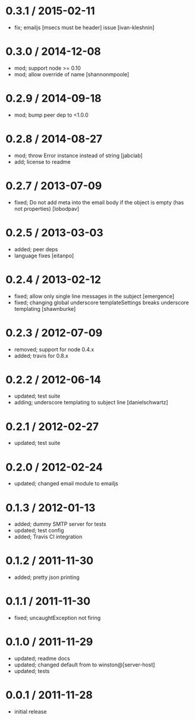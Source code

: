 
0.3.1 / 2015-02-11
==================

  * fix; emailjs [msecs must be header] issue [ivan-kleshnin]

0.3.0 / 2014-12-08
==================

  * mod; support node >= 0.10
  * mod; allow override of name [shannonmpoole]

0.2.9 / 2014-09-18
==================

 * mod; bump peer dep to <1.0.0

0.2.8 / 2014-08-27
==================

 * mod; throw Error instance instead of string [jabclab]
 * add; license to readme

0.2.7 / 2013-07-09 
==================

 * fixed; Do not add meta into the email body if the object is empty (has not properties) [lobodpav]

0.2.5 / 2013-03-03 
==================

  * added; peer deps
  * language fixes [eitanpo]

0.2.4 / 2013-02-12 
==================

  * fixed; allow only single line messages in the subject [emergence]
  * fixed; changing global underscore templateSettings breaks underscore templating [shawnburke]

0.2.3 / 2012-07-09 
==================

  * removed; support for node 0.4.x
  * added; travis for 0.8.x

0.2.2 / 2012-06-14 
==================

  * updated; test suite
  * adding; underscore templating to subject line [danielschwartz]

0.2.1 / 2012-02-27 
==================

  * updated; test suite

0.2.0 / 2012-02-24 
==================

  * updated; changed email module to emailjs

0.1.3 / 2012-01-13 
==================

  * added; dummy SMTP server for tests
  * updated; test config
  * added; Travis CI integration

0.1.2 / 2011-11-30 
==================

  * added; pretty json printing

0.1.1 / 2011-11-30 
==================

  * fixed; uncaughtException not firing

0.1.0 / 2011-11-29 
==================

  * updated; readme docs
  * updated; changed default from to winston@[server-host]
  * updated; tests

0.0.1 / 2011-11-28 
==================

  * initial release
